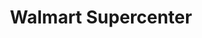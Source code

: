 ---
title: "Walmart Supercenter"
url: /longview/walmart-supercenter-ocean-beach-highway-2/
shop: Supermarkt
---